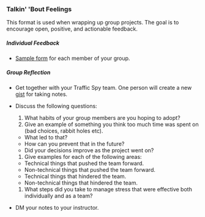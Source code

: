 ### Talkin' 'Bout Feelings

This format is used when wrapping up group projects. The goal is to encourage open, positive, and actionable feedback.

##### Individual Feedback

* [Sample form](https://docs.google.com/a/casimircreative.com/forms/d/1kbpQV0V1yEYXUi3CpmucWdMR4xuQOkw0E3ucJ7lfgKg/viewform?c=0&w=1) for each member of your group.

##### Group Reflection

* Get together with your Traffic Spy team. One person will create a new [gist](http://gist.github.com) for taking notes.
* Discuss the following questions:

  1. What habits of your group members are you hoping to adopt?
  1. Give an example of something you think too much time was spent on (bad choices, rabbit holes etc).
    * What led to that?
    * How can you prevent that in the future?
    * Did your decisions improve as the project went on?

  1. Give examples for each of the following areas:
    * Technical things that pushed the team forward.
    * Non-technical things that pushed the team forward.
    * Technical things that hindered the team. 
    * Non-technical things that hindered the team.

  1. What steps did you take to manage stress that were effective both individually and as a team?

* DM your notes to your instructor.
